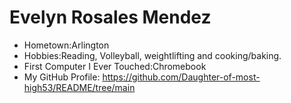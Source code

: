 # Evelyn Rosales Mendez



- Hometown:Arlington 
- Hobbies:Reading, Volleyball, weightlifting and cooking/baking. 
- First Computer I Ever Touched:Chromebook 
- My GitHub Profile: https://github.com/Daughter-of-most-high53/README/tree/main
